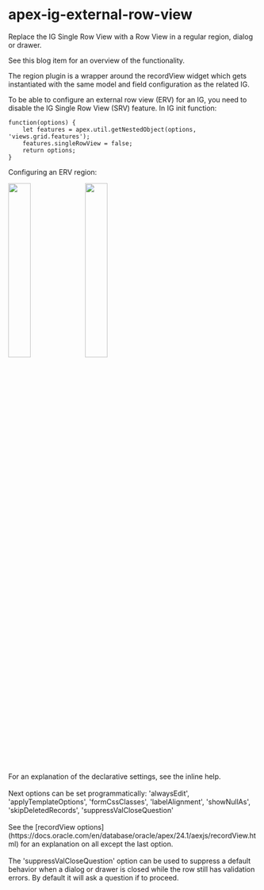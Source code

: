 # apex-ig-external-row-view
Replace the IG Single Row View with a Row View in a regular region, dialog or drawer.

See this blog item for an overview of the functionality.

The region plugin is a wrapper around the recordView widget which gets instantiated with the same model and field configuration as the related IG.

To be able to configure an external row view (ERV) for an IG, you need to disable the IG Single Row View (SRV) feature. In IG init function:

```
function(options) {
    let features = apex.util.getNestedObject(options, 'views.grid.features');
    features.singleRowView = false;
    return options;
}
```
Configuring an ERV region:

<img src="https://github.com/user-attachments/assets/03072dc7-283f-49f4-b300-95be204c9a6a" width=30% height=30%/>
<img src="https://github.com/user-attachments/assets/e7940f80-7fb2-4171-9249-9ffcad54fd03" width=30% height=30%/>
<br/><br/>
For an explanation of the declarative settings, see the inline help.
<br/><br/>
Next options can be set programmatically: 'alwaysEdit', 'applyTemplateOptions', 'formCssClasses', 'labelAlignment', 'showNullAs', 'skipDeletedRecords', 'suppressValCloseQuestion'
<br/><br/>
See the [recordView options](https://docs.oracle.com/en/database/oracle/apex/24.1/aexjs/recordView.html) for an explanation on all except the last option. 
<br/><br/>
The 'suppressValCloseQuestion' option can be used to suppress a default behavior when a dialog or drawer is closed while the row still has validation errors. By default it will ask a question if to proceed. 
<br/><br/>




